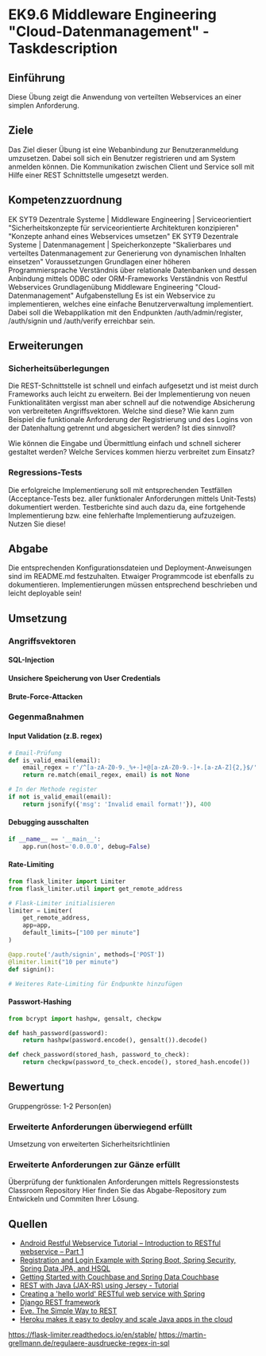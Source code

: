 # EK9.6 Middleware Engineering "Cloud-Datenmanagement" - Taskdescription

## Einführung
Diese Übung zeigt die Anwendung von verteilten Webservices an einer simplen Anforderung.

## Ziele
Das Ziel dieser Übung ist eine Webanbindung zur Benutzeranmeldung umzusetzen. Dabei soll sich ein Benutzer registrieren und am System anmelden können.
Die Kommunikation zwischen Client und Service soll mit Hilfe einer REST Schnittstelle umgesetzt werden.

## Kompetenzzuordnung
EK SYT9 Dezentrale Systeme | Middleware Engineering | Serviceorientiert
"Sicherheitskonzepte für serviceorientierte Architekturen konzipieren"
"Konzepte anhand eines Webservices umsetzen"
EK SYT9 Dezentrale Systeme | Datenmanagement | Speicherkonzepte
"Skalierbares und verteiltes Datenmanagement zur Generierung von dynamischen Inhalten einsetzen"
Voraussetzungen
Grundlagen einer höheren Programmiersprache
Verständnis über relationale Datenbanken und dessen Anbindung mittels ODBC oder ORM-Frameworks
Verständnis von Restful Webservices
Grundlagenübung Middleware Engineering "Cloud-Datenmanagement"
Aufgabenstellung
Es ist ein Webservice zu implementieren, welches eine einfache Benutzerverwaltung implementiert. Dabei soll die Webapplikation mit den Endpunkten /auth/admin/register, /auth/signin und /auth/verify erreichbar sein.

## Erweiterungen

### Sicherheitsüberlegungen
Die REST-Schnittstelle ist schnell und einfach aufgesetzt und ist meist durch Frameworks auch leicht zu erweitern. Bei der Implementierung von neuen Funktionalitäten vergisst man aber schnell auf die notwendige Absicherung von verbreiteten Angriffsvektoren. Welche sind diese? Wie kann zum Beispiel die funktionale Anforderung der Registrierung und des Logins von der Datenhaltung getrennt und abgesichert werden? Ist dies sinnvoll?

Wie können die Eingabe und Übermittlung einfach und schnell sicherer gestaltet werden? Welche Services kommen hierzu verbreitet zum Einsatz?

### Regressions-Tests
Die erfolgreiche Implementierung soll mit entsprechenden Testfällen (Acceptance-Tests bez. aller funktionaler Anforderungen mittels Unit-Tests) dokumentiert werden. Testberichte sind auch dazu da, eine fortgehende Implementierung bzw. eine fehlerhafte Implementierung aufzuzeigen. Nutzen Sie diese!

## Abgabe
Die entsprechenden Konfigurationsdateien und Deployment-Anweisungen sind im README.md festzuhalten. Etwaiger Programmcode ist ebenfalls zu dokumentieren. Implementierungen müssen entsprechend beschrieben und leicht deployable sein!

## Umsetzung

### Angriffsvektoren
#### SQL-Injection
#### Unsichere Speicherung von User Credentials
#### Brute-Force-Attacken

### Gegenmaßnahmen
#### Input Validation (z.B. regex)

```python
# Email-Prüfung
def is_valid_email(email):
    email_regex = r'/^[a-zA-Z0-9._%+-]+@[a-zA-Z0-9.-]+.[a-zA-Z]{2,}$/'
    return re.match(email_regex, email) is not None

# In der Methode register
if not is_valid_email(email):
    return jsonify({'msg': 'Invalid email format!'}), 400
```

#### Debugging ausschalten

```python
if __name__ == '__main__':
    app.run(host='0.0.0.0', debug=False)
```

#### Rate-Limiting

```python
from flask_limiter import Limiter
from flask_limiter.util import get_remote_address

# Flask-Limiter initialisieren
limiter = Limiter(
    get_remote_address,
    app=app,
    default_limits=["100 per minute"]
)

@app.route('/auth/signin', methods=['POST'])
@limiter.limit("10 per minute")
def signin():

# Weiteres Rate-Limiting für Endpunkte hinzufügen
```

#### Passwort-Hashing

```python
from bcrypt import hashpw, gensalt, checkpw

def hash_password(password):
    return hashpw(password.encode(), gensalt()).decode()

def check_password(stored_hash, password_to_check):
    return checkpw(password_to_check.encode(), stored_hash.encode())
```

## Bewertung
Gruppengrösse: 1-2 Person(en)

###  Erweiterte Anforderungen überwiegend erfüllt
Umsetzung von erweiterten Sicherheitsrichtlinien
### Erweiterte Anforderungen zur Gänze erfüllt
Überprüfung der funktionalen Anforderungen mittels Regressionstests
Classroom Repository
Hier finden Sie das Abgabe-Repository zum Entwickeln und Commiten Ihrer Lösung.

## Quellen
- [Android Restful Webservice Tutorial – Introduction to RESTful webservice – Part 1](https://www.androidhive.info/2014/05/android-working-with-volley-library-1/)
- [Registration and Login Example with Spring Boot, Spring Security, Spring Data JPA, and HSQL](https://www.codejava.net/frameworks/spring-boot/user-registration-and-login-tutorial)
- [Getting Started with Couchbase and Spring Data Couchbase](https://spring.io/blog/2015/03/16/getting-started-with-couchbase-and-spring-data-couchbase)
- [REST with Java (JAX-RS) using Jersey - Tutorial](https://www.vogella.com/tutorials/REST/article.html)
- [Creating a 'hello world' RESTful web service with Spring](https://spring.io/guides/gs/rest-service/)
- [Django REST framework](https://www.django-rest-framework.org/)
- [Eve. The Simple Way to REST](https://docs.python-eve.org/en/stable/)
- [Heroku makes it easy to deploy and scale Java apps in the cloud](https://devcenter.heroku.com/articles/deploying-spring-boot-apps-to-heroku)

https://flask-limiter.readthedocs.io/en/stable/
https://martin-grellmann.de/regulaere-ausdruecke-regex-in-sql
